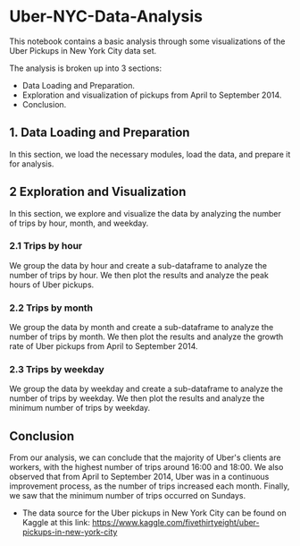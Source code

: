 # Uber-NYC-Data-Analysis

This notebook contains a basic analysis through some visualizations of the Uber Pickups in New York City data set.

The analysis is broken up into 3 sections:
- Data Loading and Preparation.
- Exploration and visualization of pickups from April to September 2014.
- Conclusion.

## 1. Data Loading and Preparation
In this section, we load the necessary modules, load the data, and prepare it for analysis.

## 2 Exploration and Visualization
In this section, we explore and visualize the data by analyzing the number of trips by hour, month, and weekday.

### 2.1 Trips by hour
We group the data by hour and create a sub-dataframe to analyze the number of trips by hour. We then plot the results and analyze the peak hours of Uber pickups.

### 2.2 Trips by month
We group the data by month and create a sub-dataframe to analyze the number of trips by month. We then plot the results and analyze the growth rate of Uber pickups from April to September 2014.

### 2.3 Trips by weekday
We group the data by weekday and create a sub-dataframe to analyze the number of trips by weekday. We then plot the results and analyze the minimum number of trips by weekday.

## Conclusion
From our analysis, we can conclude that the majority of Uber's clients are workers, with the highest number of trips around 16:00 and 18:00. We also observed that from April to September 2014, Uber was in a continuous improvement process, as the number of trips increased each month. Finally, we saw that the minimum number of trips occurred on Sundays.


- The data source for the Uber pickups in New York City can be found on Kaggle at this link: https://www.kaggle.com/fivethirtyeight/uber-pickups-in-new-york-city
